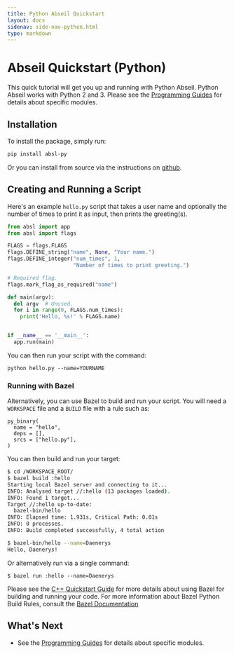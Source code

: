 ```yaml
---
title: Python Abseil Quickstart
layout: docs
sidenav: side-nav-python.html
type: markdown
---
```


# Abseil Quickstart (Python)

This quick tutorial will get you up and running with Python Abseil. Python
Abseil works with Python 2 and 3. Please see the
[Programming Guides](/docs/python/guides) for details about specific modules.

## Installation

To install the package, simply run:

```sh
pip install absl-py
```

Or you can install from source via the instructions on
[github](https://github.com/abseil/abseil-py).

## Creating and Running a Script

Here's an example `hello.py` script that takes a user name and optionally the
number of times to print it as input, then prints the greeting(s).

```python
from absl import app
from absl import flags

FLAGS = flags.FLAGS
flags.DEFINE_string("name", None, "Your name.")
flags.DEFINE_integer("num_times", 1,
                     "Number of times to print greeting.")

# Required flag.
flags.mark_flag_as_required("name")

def main(argv):
  del argv  # Unused.
  for i in range(0, FLAGS.num_times):
    print('Hello, %s!' % FLAGS.name)


if __name__ == '__main__':
  app.run(main)
```

You can then run your script with the command:

```
python hello.py --name=YOURNAME
```

### Running with Bazel

Alternatively, you can use Bazel to build and run your script. You will need a
`WORKSPACE` file and a `BUILD` file with a rule such as:

```
py_binary(
  name = "hello",
  deps = [],
  srcs = ["hello.py"],
)
```

You can then build and run your target:

```sh
$ cd /WORKSPACE_ROOT/
$ bazel build :hello
Starting local Bazel server and connecting to it...
INFO: Analysed target //:hello (13 packages loaded).
INFO: Found 1 target...
Target //:hello up-to-date:
  bazel-bin/hello
INFO: Elapsed time: 1.931s, Critical Path: 0.01s
INFO: 0 processes.
INFO: Build completed successfully, 4 total action

$ bazel-bin/hello --name=Daenerys
Hello, Daenerys!
```

Or alternatively run via a single command:

```
$ bazel run :hello --name=Daenerys
```

Please see the [C++ Quickstart Guide](/docs/cpp/quickstart.html) for more
details about using Bazel for building and running your code. For more
information about Bazel Python Build Rules, consult the
[Bazel Documentation](https://docs.bazel.build/versions/master/be/python.html)

## What's Next

* See the [Programming Guides](/docs/python/guides) for details about specific
modules.
